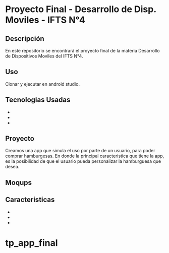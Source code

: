 # Proyecto Final - Desarrollo de Disp. Moviles - IFTS N°4

## Descripción

En este repositorio se encontrará el proyecto final de la materia Desarrollo de Dispositivos Moviles del IFTS N°4. 

## Uso

Clonar y ejecutar en android studio.

## Tecnologias Usadas

- 
-  
- 

## Proyecto

Creamos una app que simula el uso por parte de un usuario, para poder comprar hamburgesas.
En donde la principal caracteristica que tiene la app, es la posibilidad de que el usuario pueda personalizar la hamburguesa que desea.


## Moqups


## Caracteristicas

- 
- 
-
# tp_app_final
